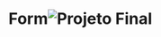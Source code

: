# Form![Projeto Final](https://user-images.githubusercontent.com/102874194/168166397-6d9d3092-9ed4-460b-b055-c904f09f5242.png)
